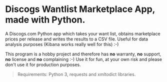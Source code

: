 # Discogs Wantlist Marketplace App, made with Python.
A Discogs.com Python app which takes your want list, obtains marketplace prices per release and writes the results to a CSV file. Useful for data analysis purposes (Kibana works really well for this) :-) 

This program is a hobby project and therefore has **no** warranty, **no** support, **no** license and **no** complaining :-)
Use it for fun, at your own risk and please don't use it for production purposes.

> Requirements: Python 3, requests and xmltodict libraries.


